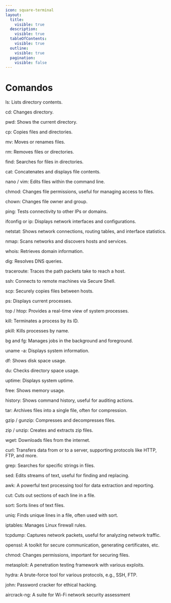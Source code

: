 ```yaml
---
icon: square-terminal
layout:
  title:
    visible: true
  description:
    visible: true
  tableOfContents:
    visible: true
  outline:
    visible: true
  pagination:
    visible: false
---
```


# Comandos

ls: Lists directory contents.

cd: Changes directory.

pwd: Shows the current directory.

cp: Copies files and directories.

mv: Moves or renames files.

rm: Removes files or directories.

find: Searches for files in directories.

cat: Concatenates and displays file contents.

nano / vim: Edits files within the command line.

chmod: Changes file permissions, useful for managing access to files.

chown: Changes file owner and group.

ping: Tests connectivity to other IPs or domains.

ifconfig or ip: Displays network interfaces and configurations.

netstat: Shows network connections, routing tables, and interface statistics.

nmap: Scans networks and discovers hosts and services.

whois: Retrieves domain information.

dig: Resolves DNS queries.

traceroute: Traces the path packets take to reach a host.

ssh: Connects to remote machines via Secure Shell.

scp: Securely copies files between hosts.

ps: Displays current processes.

top / htop: Provides a real-time view of system processes.

kill: Terminates a process by its ID.

pkill: Kills processes by name.

bg and fg: Manages jobs in the background and foreground.

uname -a: Displays system information.

df: Shows disk space usage.

du: Checks directory space usage.

uptime: Displays system uptime.

free: Shows memory usage.

history: Shows command history, useful for auditing actions.

tar: Archives files into a single file, often for compression.

gzip / gunzip: Compresses and decompresses files.

zip / unzip: Creates and extracts zip files.

wget: Downloads files from the internet.

curl: Transfers data from or to a server, supporting protocols like HTTP, FTP, and more.

grep: Searches for specific strings in files.

sed: Edits streams of text, useful for finding and replacing.

awk: A powerful text processing tool for data extraction and reporting.

cut: Cuts out sections of each line in a file.

sort: Sorts lines of text files.

uniq: Finds unique lines in a file, often used with sort.

iptables: Manages Linux firewall rules.

tcpdump: Captures network packets, useful for analyzing network traffic.

openssl: A toolkit for secure communication, generating certificates, etc.

chmod: Changes permissions, important for securing files.

metasploit: A penetration testing framework with various exploits.

hydra: A brute-force tool for various protocols, e.g., SSH, FTP.

john: Password cracker for ethical hacking.

aircrack-ng: A suite for Wi-Fi network security assessment
